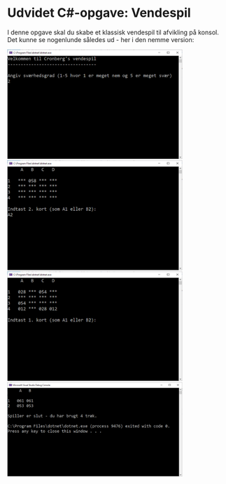 # Udvidet C#-opgave: Vendespil

I denne opgave skal du skabe et klassisk vendespil til afvikling på konsol. Det kunne se nogenlunde således ud - her i den nemme version:

<div>
<img src="Billeder/pic1.png" width="400" />
<img src="Billeder/pic2.png" width="400" />
<img src="Billeder/pic3.png" width="400" />
<img src="Billeder/pic4.png" width="400" />
</div>

